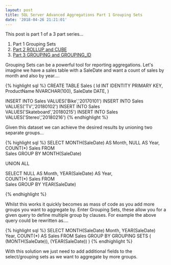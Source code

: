 ```yaml
---
layout: post
title: SQL Server Advanced Aggregations Part 1 Grouping Sets
date: '2018-04-26 21:21:01'
---
```

This post is part 1 of a 3 part series...

1.  Part 1 Grouping Sets
1.  [Part 2 ROLLUP and CUBE](https://gavindraper.com/2018/04/28/SQL-Server-Advanced-Aggregations/)
1.  [Part 3 GROUPING and GROUPING_ID](https://gavindraper.com/2018/05/01/SQL-Server-Advanced-Aggregations-GroupingId/)

Grouping Sets can be a powerful tool for reporting aggregations. Let's imagine we have a sales table with a SaleDate and want a count of sales by month and also by year....

{% highlight sql %}
CREATE TABLE Sales
(
    Id INT IDENTITY PRIMARY KEY,
    ProductName NVARCHAR(100),
    SaleDate DATE,
)

INSERT INTO Sales VALUES('Bike','20170101')
INSERT INTO Sales VALUES('TV','20180102')
INSERT INTO Sales VALUES('Skateboard','20180215')
INSERT INTO Sales VALUES('Stereo','20180216')
{% endhighlight %}

Given this dataset we can achieve the desired results by unioning two separate groups...

{% highlight sql %}
SELECT 
    MONTH(SaleDate) AS Month,
    NULL AS Year,    
    COUNT(*) Sales
FROM    
    Sales
GROUP BY MONTH(SaleDate)

UNION ALL

SELECT 
    NULL AS Month,
    YEAR(SaleDate) AS Year,    
    COUNT(*) Sales
FROM    
    Sales
GROUP BY YEAR(SaleDate)

{% endhighlight %}

Whilst this works it quickly becomes as mass of code as you add more groups you want to aggregate by. Enter Grouping Sets, these allow you for a given query to define multiple group by clauses. For example the above query could be rewritten as....

{% highlight sql %}
SELECT
   MONTH(SaleDate) Month,
   YEAR(SaleDate) Year, 
   COUNT(*) AS Sales
FROM 
   Sales
GROUP BY GROUPING SETS
(
   (MONTH(SaleDate)),
   (YEAR(SaleDate))
)
{% endhighlight %}

With this solution we just need to add additional fields to the select/grouping sets as we want to aggregate by more groups.